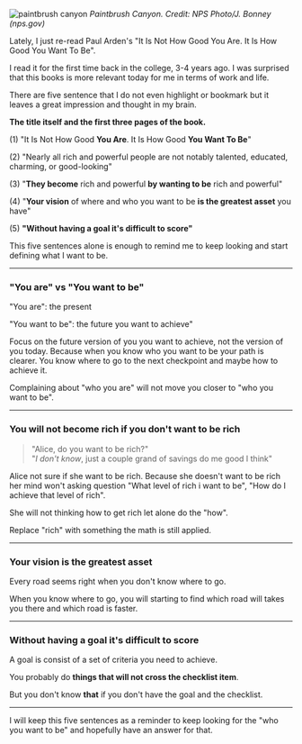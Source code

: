 ![paintbrush canyon](https://res.cloudinary.com/jundialwan/image/upload/v1594477860/paintbrush_canyon_devgov.jpg)
*Paintbrush Canyon. Credit: NPS Photo/J. Bonney (nps.gov)*

Lately, I just re-read Paul Arden's "It Is Not How Good You Are. It Is How Good You Want To Be".

I read it for the first time back in the college, 3-4 years ago. I was surprised that this books is more relevant today for me in terms of work and life.

There are five sentence that I do not even highlight or bookmark but it leaves a great impression and thought in my brain.

**The title itself and the first three pages of the book.**

(1) "It Is Not How Good **You Are**. It Is How Good **You Want To Be**"

(2) "Nearly all rich and powerful people are not notably talented, educated, charming, or good-looking"

(3) "**They become** rich and powerful **by wanting to be** rich and powerful"

(4) "**Your vision** of where and who you want to be **is the greatest asset** you have"

(5) **"Without having a goal it's difficult to score"**

This five sentences alone is enough to remind me to keep looking and start defining what I want to be.

---
### "You are" vs "You want to be"

"You are": the present

"You want to be": the future you want to achieve"

Focus on the future version of you you want to achieve, not the version of you today. Because when you know who you want to be your path is clearer. You know where to go to the next checkpoint and maybe how to achieve it. 

Complaining about "who you are" will not move you closer to "who you want to be".

---
### You will not become rich if you don't want to be rich

> "Alice, do you want to be rich?"  
> "*I don't know*, just a couple grand of savings do me good I think"

Alice not sure if she want to be rich. Because she doesn't want to be rich her mind won't asking question "What level of rich i want to be", "How do I achieve that level of rich".

She will not thinking how to get rich let alone do the "how".

Replace "rich" with something the math is still applied.

---
### Your vision is the greatest asset

Every road seems right when you don't know where to go.

When you know where to go, you will starting to find which road will takes you there and which road is faster.

---
### Without having a goal it's difficult to score

A goal is consist of a set of criteria you need to achieve.

You probably do **things that will not cross the checklist item**.

But you don't know **that** if you don't have the goal and the checklist.

---

I will keep this five sentences as a reminder to keep looking for the "who you want to be" and hopefully have an answer for that.